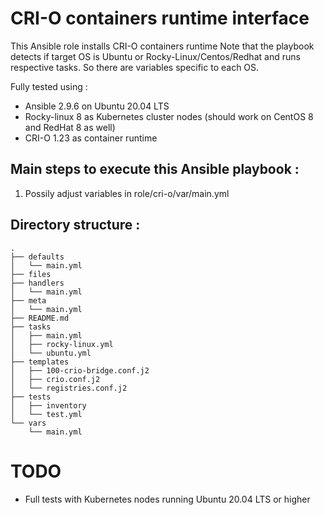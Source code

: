 # CRI-O containers runtime interface 
This Ansible role installs CRI-O containers runtime
Note that the playbook detects if target OS is Ubuntu or Rocky-Linux/Centos/Redhat and runs respective tasks.
So there are variables specific to each OS.

Fully tested using :
* Ansible 2.9.6 on Ubuntu 20.04 LTS
* Rocky-linux 8 as Kubernetes cluster nodes (should work on CentOS 8 and RedHat 8 as well)
* CRI-O 1.23 as container runtime

## Main steps to execute this Ansible playbook :
1. Possily adjust variables in role/cri-o/var/main.yml
   
## Directory structure :
```
.
├── defaults
│   └── main.yml
├── files
├── handlers
│   └── main.yml
├── meta
│   └── main.yml
├── README.md
├── tasks
│   ├── main.yml
│   ├── rocky-linux.yml
│   └── ubuntu.yml
├── templates
│   ├── 100-crio-bridge.conf.j2
│   ├── crio.conf.j2
│   └── registries.conf.j2
├── tests
│   ├── inventory
│   └── test.yml
└── vars
    └── main.yml
```
# TODO
* Full tests with Kubernetes nodes running Ubuntu 20.04 LTS or higher

